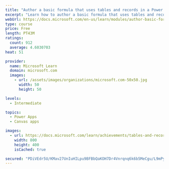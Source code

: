 ```yaml
---
title: "Author a basic formula that uses tables and records in a Power Apps canvas app"
excerpt: "Learn how to author a basic formula that uses tables and records in a Power Apps canvas app."
webUrl: https://docs.microsoft.com/en-us/learn/modules/author-basic-formula-tables-records-powerapps/
type: course
price: Free
length: PT43M
ratings:
  count: 912
  average: 4.6030703
heat: 51

provider:
  name: Microsoft Learn
  domain: microsoft.com
  images:
    - url: /assets/images/organizations/microsoft.com-50x50.jpg
      width: 50
      height: 50

levels:
  - Intermediate

topics:
  - Power Apps
  - Canvas apps

images:
  - url: https://docs.microsoft.com/learn/achievements/tables-and-records-social.png
    width: 800
    height: 400
    isCached: true

secured: "PDiVEdr5U/KMav27UnIuHILpu9BFBbQaKOH7Dr4Vnrqnq6k6b5MeCgu/L9mPyV5PrCANJ+/P81KCaCcItndeTc2GCmkHke94XFme4DJ+bmrixtBz78oKdJm+7CBqJM3l0yjUt1a50EK1ohm4FRL3SqRej30dpSK8T+FPiWSATPADekdPDPU87SBCCi2nxIimRZRa1zeIOApQgjSbsn4YU+aSqb6U9LDBHdiR59GjR4OHVOx6Xdu0tBfKoCFr5FBNiryPjhNRwYoThvT4VthjcKjIuF/A5ZIwUasr7ZjZDQ8cTj7NE11xbqZqNjhGaPQzmz9R3RGeUQf1CRokLUkyx36fzx5gRzdHhlaTpmm4jhFiZqp8bOiKQihT7UBDzDv35kVbqwgs6Ws0W0EB34+Uvy7VU1spXtIQzKXq8nCB8N0=;BuKRowFs+sA3EjmFqrWHxQ=="
---
```


